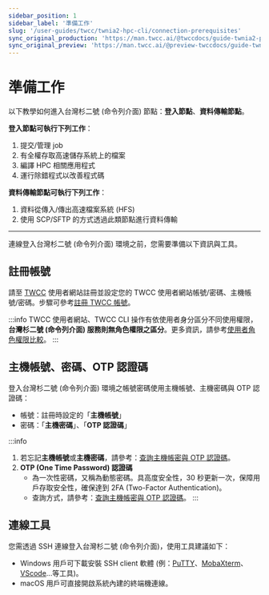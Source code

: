 ```yaml
---
sidebar_position: 1
sidebar_label: '準備工作'
slug: '/user-guides/twcc/twnia2-hpc-cli/connection-prerequisites'
sync_original_production: 'https://man.twcc.ai/@twccdocs/guide-twnia2-prerequisite-for-connection-zh' 
sync_original_preview: 'https://man.twcc.ai/@preview-twccdocs/guide-twnia2-prerequisite-for-connection-zh'
---
```


# 準備工作

以下教學如何進入台灣杉二號 (命令列介面) 節點：**登入節點**、**資料傳輸節點**。
 
**登入節點可執行下列工作**：
1. 提交/管理 job
2. 有全權存取高速儲存系統上的檔案
3. 編譯 HPC 相關應用程式
4. 運行除錯程式以改善程式碼

**資料傳輸節點可執行下列工作**：
1. 資料從傳入/傳出高速檔案系統 (HFS)
2. 使用 SCP/SFTP 的方式透過此類節點進行資料傳輸

---


連線登入台灣杉二號 (命令列介面) 環境之前，您需要準備以下資訊與工具。

## 註冊帳號

請至 [TWCC](https://www.twcc.ai/) 使用者網站註冊並設定您的 TWCC 使用者網站帳號/密碼、主機帳號/密碼。步驟可參考[註冊 TWCC 帳號](https://www.twcc.ai/doc?page=register_account)。 

:::info
TWCC 使用者網站、TWCC CLI 操作有依使用者身分區分不同使用權限，**台灣杉二號 (命令列介面) 服務則無角色權限之區分**。更多資訊，請參考[<ins>使用者角色權限比較</ins>](/docs/member/concepts/overview.md)。
:::

## 主機帳號、密碼、OTP 認證碼

登入台灣杉二號 (命令列介面) 環境之帳號密碼使用主機帳號、主機密碼與 OTP 認證碼：

- 帳號：註冊時設定的「**主機帳號**」
- 密碼：「**主機密碼**」、「**OTP 認證碼**」

:::info
1. 若忘記**主機帳號**或**主機密碼**，請參考：[<ins>查詢主機帳密與 OTP 認證碼</ins>](/docs/member/user-guides/member-key-quota/hpc-account-password-otp.md)。
2. **OTP (One Time Password) 認證碼**
    - 為一次性密碼，又稱為動態密碼。具高度安全性，30 秒更新一次，保障用戶存取安全性，確保達到 2FA (Two-Factor Authentication)。
    - 查詢方式，請參考：[<ins>查詢主機帳密與 OTP 認證碼</ins>](/docs/member/user-guides/member-key-quota/hpc-account-password-otp.md)。
:::

## 連線工具

您需透過 SSH 連線登入台灣杉二號 (命令列介面)，使用工具建議如下：

- Windows 用戶可下載安裝 SSH client 軟體 (例：[PuTTY](https://www.chiark.greenend.org.uk/~sgtatham/putty/latest.html)、[MobaXterm](https://mobaxterm.mobatek.net/download-home-edition.html)、[VScode](https://code.visualstudio.com/blogs/2019/10/03/remote-ssh-tips-and-tricks)...等工具)。
- macOS 用戶可直接開啟系統內建的終端機連線。

